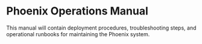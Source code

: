 # Phoenix Operations Manual

This manual will contain deployment procedures, troubleshooting steps, and operational runbooks for maintaining the Phoenix system.
